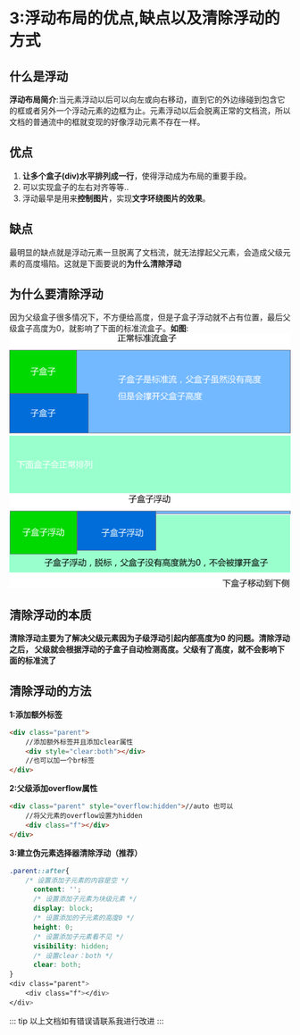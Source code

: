#  3:浮动布局的优点,缺点以及清除浮动的方式
## 什么是浮动
**浮动布局简介**:当元素浮动以后可以向左或向右移动，直到它的外边缘碰到包含它的框或者另外一个浮动元素的边框为止。元素浮动以后会脱离正常的文档流，所以文档的普通流中的框就变现的好像浮动元素不存在一样。

## 优点
1. **让多个盒子(div)水平排列成一行**，使得浮动成为布局的重要手段。
2. 可以实现盒子的左右对齐等等..
3. 浮动最早是用来**控制图片**，实现**文字环绕图片的效果**。

## 缺点
最明显的缺点就是浮动元素一旦脱离了文档流，就无法撑起父元素，会造成父级元素的高度塌陷。这就是下面要说的**为什么清除浮动**

## 为什么要清除浮动
因为父级盒子很多情况下，不方便给高度，但是子盒子浮动就不占有位置，最后父级盒子高度为0，就影响了下面的标准流盒子。**如图**:<br>
![clearflot1](../images/clearflot1.jpg)
![clearflot2](../images/clearfloat2.jpg)


## 清除浮动的本质
**清除浮动主要为了解决父级元素因为子级浮动引起内部高度为0 的问题。清除浮动之后， 父级就会根据浮动的子盒子自动检测高度。父级有了高度，就不会影响下面的标准流了**

## 清除浮动的方法
**1:添加额外标签**
``` html
<div class="parent">
    //添加额外标签并且添加clear属性
    <div style="clear:both"></div>
    //也可以加一个br标签
</div>
```
**2:父级添加overflow属性**
``` html
<div class="parent" style="overflow:hidden">//auto 也可以
    //将父元素的overflow设置为hidden
    <div class="f"></div>
</div>
```
**3:建立伪元素选择器清除浮动（推荐）**
``` css
.parent::after{
    /* 设置添加子元素的内容是空 */
      content: '';  
      /* 设置添加子元素为块级元素 */
      display: block;
      /* 设置添加的子元素的高度0 */
      height: 0;
      /* 设置添加子元素看不见 */
      visibility: hidden;
      /* 设置clear：both */
      clear: both;
}
<div class="parent">
    <div class="f"></div>
</div>
```
::: tip
以上文档如有错误请联系我进行改进
:::

